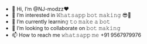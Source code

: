- 👋 Hi, I’m @NJ-modzz❤️
- 👀 I’m interested in 𝚆𝚑𝚊𝚝𝚜𝚊𝚙𝚙 𝚋𝚘𝚝 𝚖𝚊𝚔𝚒𝚗𝚐 😎🤏
- 🌱 I’m currently learnin𝚐 𝚝𝚘 𝚖𝚊𝚔𝚎 𝚊 𝚋𝚘𝚝
- 💞️ I’m looking to collaborate on 𝚋𝚘𝚝 𝚖𝚊𝚔𝚒𝚗𝚐
- 📫 How to reach me 𝚠𝚑𝚊𝚝𝚜𝚊𝚙𝚙 𝚖𝚎 +91 9567979976

<!---
NJ-modzz/NJ-modzz is a ✨ special ✨ repository because its `README.md` (this file) appears on your GitHub profile.
You can click the Preview link to take a look at your changes.
--->
